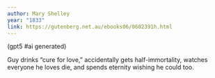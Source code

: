 ```yaml
---
author: Mary Shelley
year: "1833"
link: https://gutenberg.net.au/ebooks06/0602391h.html
---
```


(gpt5 #ai generated)

Guy drinks “cure for love,” accidentally gets half-immortality, watches everyone he loves die, and spends eternity wishing he could too.